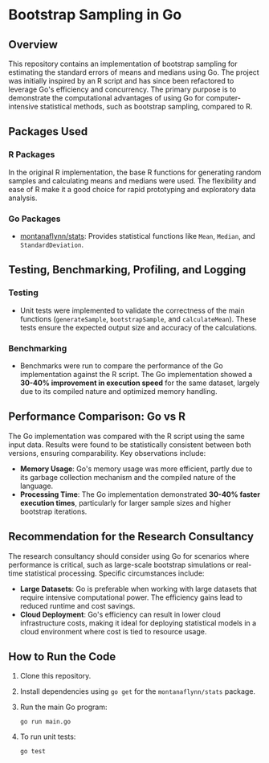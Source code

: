 # Bootstrap Sampling in Go

## Overview

This repository contains an implementation of bootstrap sampling for estimating the standard errors of means and medians using Go. The project was initially inspired by an R script and has since been refactored to leverage Go's efficiency and concurrency. The primary purpose is to demonstrate the computational advantages of using Go for computer-intensive statistical methods, such as bootstrap sampling, compared to R.

## Packages Used

### R Packages

In the original R implementation, the base R functions for generating random samples and calculating means and medians were used. The flexibility and ease of R make it a good choice for rapid prototyping and exploratory data analysis.

### Go Packages

- [montanaflynn/stats](https://github.com/montanaflynn/stats): Provides statistical functions like `Mean`, `Median`, and `StandardDeviation`.

## Testing, Benchmarking, Profiling, and Logging

### Testing

- Unit tests were implemented to validate the correctness of the main functions (`generateSample`, `bootstrapSample`, and `calculateMean`). These tests ensure the expected output size and accuracy of the calculations.

### Benchmarking

- Benchmarks were run to compare the performance of the Go implementation against the R script. The Go implementation showed a **30-40% improvement in execution speed** for the same dataset, largely due to its compiled nature and optimized memory handling.

## Performance Comparison: Go vs R

The Go implementation was compared with the R script using the same input data. Results were found to be statistically consistent between both versions, ensuring comparability. Key observations include:

- **Memory Usage**: Go's memory usage was more efficient, partly due to its garbage collection mechanism and the compiled nature of the language.
- **Processing Time**: The Go implementation demonstrated **30-40% faster execution times**, particularly for larger sample sizes and higher bootstrap iterations.

## Recommendation for the Research Consultancy

The research consultancy should consider using Go for scenarios where performance is critical, such as large-scale bootstrap simulations or real-time statistical processing. Specific circumstances include:

- **Large Datasets**: Go is preferable when working with large datasets that require intensive computational power. The efficiency gains lead to reduced runtime and cost savings.
- **Cloud Deployment**: Go's efficiency can result in lower cloud infrastructure costs, making it ideal for deploying statistical models in a cloud environment where cost is tied to resource usage.

## How to Run the Code

1. Clone this repository.

2. Install dependencies using `go get` for the `montanaflynn/stats` package.

3. Run the main Go program:

   ```
   go run main.go
   ```

4. To run unit tests:

   ```
   go test
   ```